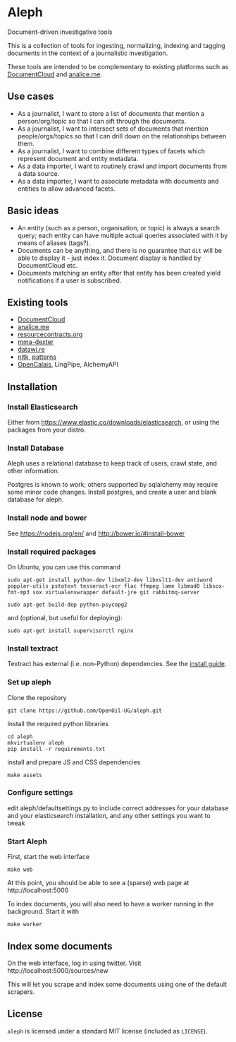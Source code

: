 # Aleph

Document-driven investigative tools

This is a collection of tools for ingesting, normalizing, indexing
and tagging documents in the context of a journalistic investigation. 

These tools are intended to be complementary to existing platforms
such as [DocumentCloud](http://documentcloud.org) and [analice.me](http://analice.me).


## Use cases

* As a journalist, I want to store a list of documents that mention
  a person/org/topic so that I can sift through the documents.
* As a journalist, I want to intersect sets of documents that mention
  people/orgs/topics so that I can drill down on the relationships
  between them. 
* As a journalist, I want to combine different types of facets which
  represent document and entity metadata.
* As a data importer, I want to routinely crawl and import documents
  from a data source. 
* As a data importer, I want to associate metadata with documents
  and entities to allow advanced facets. 


## Basic ideas

* An entity (such as a person, organisation, or topic) is always a
  search query; each entity can have multiple actual queries associated
  with it by means of aliases (tags?).
* Documents can be anything, and there is no guarantee that ``dit``
  will be able to display it - just index it. Document display is
  handled by DocumentCloud etc.
* Documents matching an entity after that entity has been created
  yield notifications if a user is subscribed.


## Existing tools

* [DocumentCloud](http://github.com/documentcloud)
* [analice.me](https://github.com/hhba/mapa76)
* [resourcecontracts.org](https://github.com/developmentseed/rw-contracts)
* [mma-dexter](https://github.com/Code4SA/mma-dexter)
* [datawi.re](https://github.com/pudo/datawi.re)
* [nltk](http://www.nltk.org/), [patterns](http://www.clips.ua.ac.be/pattern)
* [OpenCalais](http://www.opencalais.com/), LingPipe, AlchemyAPI


## Installation

### Install Elasticsearch

Either from https://www.elastic.co/downloads/elasticsearch, or using the packages from your distro.

### Install Database

Aleph uses a relational database to keep track of users, crawl state, and other information. 

Postgres is known to work; others supported by sqlalchemy may require some minor code changes. Install postgres, and create a user and blank database for aleph.

### Install node and bower

See https://nodejs.org/en/ and http://bower.io/#install-bower


### Install required packages

On Ubuntu, you can use this command

```
sudo apt-get install python-dev libxml2-dev libxslt1-dev antiword poppler-utils pstotext tesseract-ocr flac ffmpeg lame libmad0 libsox-fmt-mp3 sox virtualenvwrapper default-jre git rabbitmq-server

sudo apt-get build-dep python-psycopg2
```

and (optional, but useful for deploying):
```
sudo apt-get install supervisorctl nginx
```

### Install textract

Textract has external (i.e. non-Python) dependencies. See the [install guide](http://textract.readthedocs.org/en/latest/installation.html).


### Set up aleph

Clone the repository

```
git clone https://github.com/OpenOil-UG/aleph.git
```

Install the required python libraries

```
cd aleph
mkvirtualenv aleph
pip install -r requirements.txt
```


install and prepare JS and CSS dependencies
```
make assets
```

### Configure settings

edit aleph/defaultsettings.py to include correct addresses for your database and your elasticsearch installation, and any other settings you want to tweak

### Start Aleph

First, start the web interface
```
make web
```

At this point, you should be able to see a (sparse) web page at http://localhost:5000

To index documents, you will also need to have a worker running in the background. Start it with

```
make worker
```


## Index some documents

On the web interface, log in using twitter.
Visit http://localhost:5000/sources/new

This will let you scrape and index some documents using one of the default scrapers.


## License

``aleph`` is licensed under a standard MIT license (included as ``LICENSE``).

